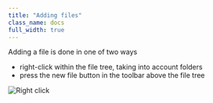 ```yaml
---
title: "Adding files"
class_name: docs
full_width: true
---
```


Adding a file is done in one of two ways

- right-click within the file tree, taking into account folders
- press the new file button in the toolbar above the file tree

![Right click](/img/docs/right-click.png)
